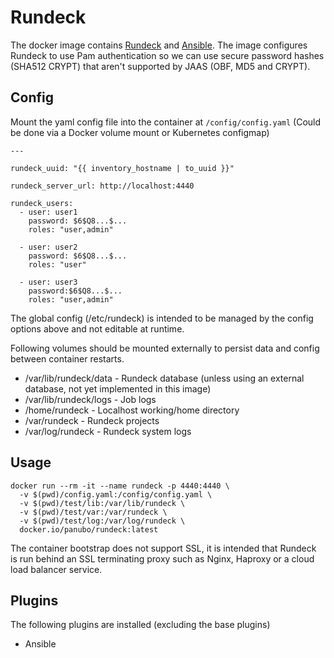 # Rundeck

The docker image contains [Rundeck](http://rundeck.org/) and [Ansible](https://www.ansible.com/). The image configures Rundeck to use Pam authentication so we can use secure password hashes (SHA512 CRYPT) that aren't supported by JAAS (OBF, MD5 and CRYPT).

## Config

Mount the yaml config file into the container at `/config/config.yaml` (Could be done via a Docker volume mount or Kubernetes configmap)

```
---

rundeck_uuid: "{{ inventory_hostname | to_uuid }}"

rundeck_server_url: http://localhost:4440

rundeck_users:
  - user: user1
    password: $6$Q8...$...
    roles: "user,admin"

  - user: user2
    password: $6$Q8...$...
    roles: "user"

  - user: user3
    password:$6$Q8...$...
    roles: "user,admin"
```

The global config (/etc/rundeck) is intended to be managed by the config options above and not editable at runtime.

Following volumes should be mounted externally to persist data and config between container restarts.

* /var/lib/rundeck/data - Rundeck database (unless using an external database, not yet implemented in this image)
* /var/lib/rundeck/logs - Job logs
* /home/rundeck - Localhost working/home directory
* /var/rundeck - Rundeck projects
* /var/log/rundeck - Rundeck system logs

## Usage

```
docker run --rm -it --name rundeck -p 4440:4440 \
  -v $(pwd)/config.yaml:/config/config.yaml \
  -v $(pwd)/test/lib:/var/lib/rundeck \
  -v $(pwd)/test/var:/var/rundeck \
  -v $(pwd)/test/log:/var/log/rundeck \
  docker.io/panubo/rundeck:latest
```

The container bootstrap does not support SSL, it is intended that Rundeck is run behind an SSL terminating proxy such as Nginx, Haproxy or a cloud load balancer service.

## Plugins

The following plugins are installed (excluding the base plugins)

* Ansible
